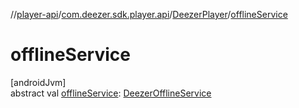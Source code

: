 //[player-api](../../../index.md)/[com.deezer.sdk.player.api](../index.md)/[DeezerPlayer](index.md)/[offlineService](offline-service.md)

# offlineService

[androidJvm]\
abstract val [offlineService](offline-service.md): [DeezerOfflineService](../-deezer-offline-service/index.md)
